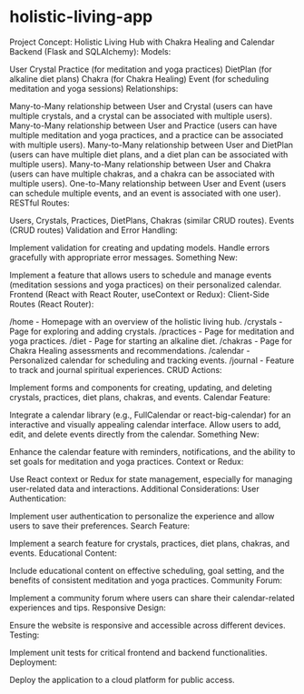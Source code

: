 # holistic-living-app

Project Concept: Holistic Living Hub with Chakra Healing and Calendar
Backend (Flask and SQLAlchemy):
Models:

User
Crystal
Practice (for meditation and yoga practices)
DietPlan (for alkaline diet plans)
Chakra (for Chakra Healing)
Event (for scheduling meditation and yoga sessions)
Relationships:

Many-to-Many relationship between User and Crystal (users can have multiple crystals, and a crystal can be associated with multiple users).
Many-to-Many relationship between User and Practice (users can have multiple meditation and yoga practices, and a practice can be associated with multiple users).
Many-to-Many relationship between User and DietPlan (users can have multiple diet plans, and a diet plan can be associated with multiple users).
Many-to-Many relationship between User and Chakra (users can have multiple chakras, and a chakra can be associated with multiple users).
One-to-Many relationship between User and Event (users can schedule multiple events, and an event is associated with one user).
RESTful Routes:

Users, Crystals, Practices, DietPlans, Chakras (similar CRUD routes).
Events (CRUD routes)
Validation and Error Handling:

Implement validation for creating and updating models.
Handle errors gracefully with appropriate error messages.
Something New:

Implement a feature that allows users to schedule and manage events (meditation sessions and yoga practices) on their personalized calendar.
Frontend (React with React Router, useContext or Redux):
Client-Side Routes (React Router):

/home - Homepage with an overview of the holistic living hub.
/crystals - Page for exploring and adding crystals.
/practices - Page for meditation and yoga practices.
/diet - Page for starting an alkaline diet.
/chakras - Page for Chakra Healing assessments and recommendations.
/calendar - Personalized calendar for scheduling and tracking events.
/journal - Feature to track and journal spiritual experiences.
CRUD Actions:

Implement forms and components for creating, updating, and deleting crystals, practices, diet plans, chakras, and events.
Calendar Feature:

Integrate a calendar library (e.g., FullCalendar or react-big-calendar) for an interactive and visually appealing calendar interface.
Allow users to add, edit, and delete events directly from the calendar.
Something New:

Enhance the calendar feature with reminders, notifications, and the ability to set goals for meditation and yoga practices.
Context or Redux:

Use React context or Redux for state management, especially for managing user-related data and interactions.
Additional Considerations:
User Authentication:

Implement user authentication to personalize the experience and allow users to save their preferences.
Search Feature:

Implement a search feature for crystals, practices, diet plans, chakras, and events.
Educational Content:

Include educational content on effective scheduling, goal setting, and the benefits of consistent meditation and yoga practices.
Community Forum:

Implement a community forum where users can share their calendar-related experiences and tips.
Responsive Design:

Ensure the website is responsive and accessible across different devices.
Testing:

Implement unit tests for critical frontend and backend functionalities.
Deployment:

Deploy the application to a cloud platform for public access.
